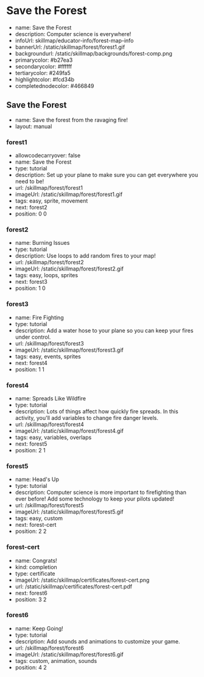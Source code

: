 # Save the Forest
* name: Save the Forest
* description: Computer science is everywhere!  
* infoUrl: skillmap/educator-info/forest-map-info
* bannerUrl: /static/skillmap/forest/forest1.gif
* backgroundurl: /static/skillmap/backgrounds/forest-comp.png
* primarycolor: #b27ea3
* secondarycolor: #ffffff
* tertiarycolor: #249fa5
* highlightcolor: #fcd34b
* completednodecolor: #466849


## Save the Forest
* name: Save the forest from the ravaging fire!
* layout: manual

### forest1
* allowcodecarryover: false
* name: Save the Forest
* type: tutorial
* description: Set up your plane to make sure you can get everywhere you need to be! 
* url: /skillmap/forest/forest1
* imageUrl: /static/skillmap/forest/forest1.gif
* tags: easy, sprite, movement
* next: forest2
* position: 0 0

### forest2
* name: Burning Issues
* type: tutorial
* description: Use loops to add random fires to your map! 
* url: /skillmap/forest/forest2
* imageUrl: /static/skillmap/forest/forest2.gif
* tags: easy, loops, sprites
* next: forest3
* position: 1 0

### forest3
* name: Fire Fighting
* type: tutorial
* description: Add a water hose to your plane so you can keep your fires under control. 
* url: /skillmap/forest/forest3
* imageUrl: /static/skillmap/forest/forest3.gif
* tags: easy, events, sprites
* next: forest4
* position: 1 1

### forest4
* name: Spreads Like Wildfire
* type: tutorial
* description: Lots of things affect how quickly fire spreads. In this activity, you'll add variables 
to change fire danger levels. 
* url: /skillmap/forest/forest4
* imageUrl: /static/skillmap/forest/forest4.gif
* tags: easy, variables, overlaps
* next: forest5
* position: 2 1

### forest5
* name: Head's Up
* type: tutorial
* description: Computer science is more important to firefighting than ever before! Add some technology to keep your pilots updated!
* url: /skillmap/forest/forest5
* imageUrl: /static/skillmap/forest/forest5.gif
* tags: easy, custom
* next: forest-cert
* position: 2 2



### forest-cert
* name: Congrats!
* kind: completion
* type: certificate
* imageUrl: /static/skillmap/certificates/forest-cert.png
* url: /static/skillmap/certificates/forest-cert.pdf
* next: forest6 
* position: 3 2


### forest6
* name: Keep Going!
* type: tutorial
* description: Add sounds and animations to customize your game.
* url: /skillmap/forest/forest6
* imageUrl: /static/skillmap/forest/forest6.gif
* tags: custom, animation, sounds
* position: 4 2